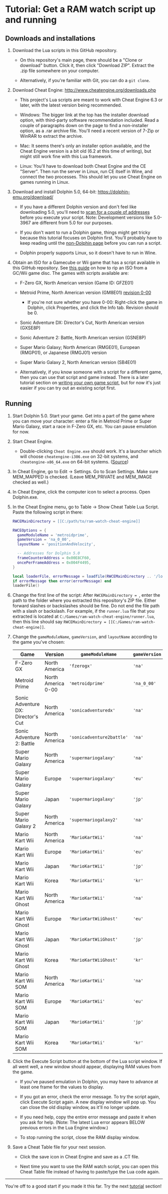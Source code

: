 # Tutorial: Get a RAM watch script up and running


## Downloads and installations

1. Download the Lua scripts in this GitHub repository.

   - On this repository's main page, there should be a "Clone or download" button. Click it, then click "Download ZIP". Extract the .zip file somewhere on your computer.
   
   - Alternatively, if you're familiar with Git, you can do a `git clone`.

1. Download Cheat Engine: http://www.cheatengine.org/downloads.php

   - This project's Lua scripts are meant to work with Cheat Engine 6.3 or later, with the latest version being recommended.

   - Windows: The bigger link at the top has the installer download option, with third-party software recommendation included. Read a couple of paragraphs down on the page to find a non-installer option, as a .rar archive file. You'll need a recent version of 7-Zip or WinRAR to extract the archive.
   
   - Mac: It seems there's only an installer option available, and the Cheat Engine version is a bit old (6.2 at this time of writing), but might still work fine with this Lua framework.
   
   - Linux: You'll have to download both Cheat Engine and the CE "Server". Then run the server in Linux, run CE itself in Wine, and connect the two processes. This should let you use Cheat Engine on games running in Linux.

1. Download and install Dolphin 5.0, 64-bit: https://dolphin-emu.org/download/

   - If you have a different Dolphin version and don't feel like downloading 5.0, you'll need to [scan for a couple of addresses](different_dolphin.md) before you execute your script. Note: Development versions like 5.0-3967 are different from 5.0 for our purposes.

   - If you don't want to run a Dolphin game, things might get tricky because this tutorial focuses on Dolphin first. You'll probably have to keep reading until the [non-Dolphin page](non_dolphin.md) before you can run a script.

   - Dolphin properly supports Linux, so it doesn't have to run in Wine.
   
1. Obtain an ISO for a Gamecube or Wii game that has a script available in this GitHub repository. See [this guide](https://dolphin-emu.org/docs/guides/ripping-games/) on how to rip an ISO from a GC/Wii game disc. The games with scripts available are:
   
   - F-Zero GX, North American version (Game ID: GFZE01)
   
   - Metroid Prime, North American version (GM8E01) [revision 0-00](http://www.metroid2002.com/version_differences_version_number.php)
     
     - If you're not sure whether you have 0-00: Right-click the game in Dolphin, click Properties, and click the Info tab. Revision should be 0.
     
   - Sonic Adventure DX: Director's Cut, North American version (GXSE8P)
   
   - Sonic Adventure 2: Battle, North American version (GSNE8P)
       
   - Super Mario Galaxy; North American (RMGE01), European (RMGP01), or Japanese (RMGJ01) version
   
   - Super Mario Galaxy 2, North American version (SB4E01)
   
   - Alternatively, if you know someone with a script for a different game, then you can use that script and game instead. There is a later tutorial section on [writing your own game script](write_game_script.md), but for now it's just easier if you can try out an existing script first.


## Running
   
1. Start Dolphin 5.0. Start your game. Get into a part of the game where you can move your character: enter a file in Metroid Prime or Super Mario Galaxy, start a race in F-Zero GX, etc. You can pause emulation for now.

1. Start Cheat Engine.

   - Double-clicking `Cheat Engine.exe` should work. It's a launcher which will choose `cheatengine-i386.exe` on 32-bit systems, and `cheatengine-x86_64.exe` on 64-bit systems. ([Source](http://forum.cheatengine.org/viewtopic.php?t=572868))
   
1. In Cheat Engine, go to Edit -> Settings. Go to Scan Settings. Make sure MEM_MAPPED is checked. (Leave MEM_PRIVATE and MEM_IMAGE checked as well.)
   
1. In Cheat Engine, click the computer icon to select a process. Open Dolphin.exe.
   
1. In the Cheat Engine menu, go to Table -> Show Cheat Table Lua Script. Paste the following script in there:

    ```lua
    RWCEMainDirectory = [[C:/path/to/ram-watch-cheat-engine]]
    
    RWCEOptions = {
      gameModuleName = 'metroidprime',
      gameVersion = 'na_0_00',
      layoutName = 'positionAndVelocity',
    
      -- Addresses for Dolphin 5.0
      frameCounterAddress = 0x00E8CF60,
      oncePerFrameAddress = 0x004F4495,
    }
    
    local loaderFile, errorMessage = loadfile(RWCEMainDirectory .. '/loader.lua')
    if errorMessage then error(errorMessage) end
    loaderFile()
    ```

1. Change the first line of the script: After `RWCEMainDirectory = `, enter the path to the folder where you extracted this repository's ZIP file. Either forward slashes or backslashes should be fine. Do not end the file path with a slash or backslash. For example, if the `runner.lua` file that you extracted is located at `C:/Games/ram-watch-cheat-engine/runner.lua`, then this line should say `RWCEMainDirectory = [[C:/Games/ram-watch-cheat-engine]]`.
    
1. Change the `gameModuleName`, `gameVersion`, and `layoutName` according to the game you've chosen:
    
    Game | Version | `gameModuleName` | `gameVersion` | `layoutName`
    --- | --- | --- | --- | ---
    F-Zero GX | North America | `'fzerogx'` | `'na'` | `'racerInfo'`
    Metroid Prime | North America 0-00 | `'metroidprime'` | `'na_0_00'` | `'positionAndVelocity'`
    Sonic Adventure DX: Director's Cut | North America | `'sonicadventuredx'` | `'na'` | `'coordsAndInputs'`
    Sonic Adventure 2: Battle | North America | `'sonicadventure2battle'` | `'na'` | `'coordsAndInputs'`
    Super Mario Galaxy | North America | `'supermariogalaxy'` | `'na'` | `'positionAndInputs'`
    Super Mario Galaxy | Europe | `'supermariogalaxy'` | `'eu'` | `'positionAndInputs'`
    Super Mario Galaxy | Japan | `'supermariogalaxy'` | `'jp'` | `'positionAndInputs'`
    Super Mario Galaxy 2 | North America | `'supermariogalaxy2'` | `'na'` | `'positionAndInputs'`
    Mario Kart Wii | North America | `'MarioKartWii'` | `'na'` | `'velocityAndRaceInfo'`
    Mario Kart Wii | Europe | `'MarioKartWii'` | `'eu'` | `'velocityAndRaceInfo'`
    Mario Kart Wii | Japan | `'MarioKartWii'` | `'jp'` | `'velocityAndRaceInfo'`
    Mario Kart Wii | Korea | `'MarioKartWii'` | `'kr'` | `'velocityAndRaceInfo'`
    Mario Kart Wii Ghost | North America | `'MarioKartWii'` | `'na'` | `'velocityAndRaceInfo'`
    Mario Kart Wii Ghost | Europe | `'MarioKartWiiGhost'` | `'eu'` | `'velocityAndRaceInfo'`
    Mario Kart Wii Ghost | Japan | `'MarioKartWiiGhost'` | `'jp'` | `'velocityAndRaceInfo'`
    Mario Kart Wii Ghost | Korea | `'MarioKartWiiGhost'` | `'kr'` | `'velocityAndRaceInfo'`
    Mario Kart Wii SOM | North America | `'MarioKartWii'` | `'na'` | `'ctgprecording'`
    Mario Kart Wii SOM | Europe | `'MarioKartWii'` | `'eu'` | `'ctgprecording'`
    Mario Kart Wii SOM | Japan | `'MarioKartWii'` | `'jp'` | `'ctgprecording'`
    Mario Kart Wii SOM | Korea | `'MarioKartWii'` | `'kr'` | `'ctgprecording'`    

1. Click the Execute Script button at the bottom of the Lua script window. If all went well, a new window should appear, displaying RAM values from the game.

   - If you've paused emulation in Dolphin, you may have to advance at least one frame for the values to display.

   - If you got an error, check the error message. To try the script again, click Execute Script again. A new display window will pop up. You can close the old display window, as it'll no longer update.
   
   - If you need help, copy the entire error message and paste it when you ask for help. (Note: The latest Lua error appears BELOW previous errors in the Lua Engine window.)
   
   - To stop running the script, close the RAM display window.

1. Save a Cheat Table file for your next session.

   - Click the save icon in Cheat Engine and save as a .CT file.
   
   - Next time you want to use the RAM watch script, you can open this Cheat Table file instead of having to paste/type the Lua code again.

---

You're off to a good start if you made it this far. Try the next [tutorial](index.md) section!
